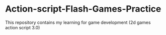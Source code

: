 # Action-script-Flash-Games-Practice
This repository contains my learning for game development (2d games action script 3.0)
